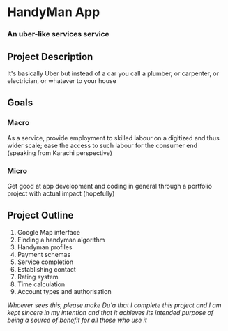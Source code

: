 # HandyMan App
### An uber-like services service

## Project Description
It's basically Uber but instead of a car you call a plumber, or carpenter, or electrician, or whatever to your house

## Goals
### Macro
As a service, provide employment to skilled labour on a digitized and thus wider scale; ease the access to such labour for the consumer end (speaking from Karachi perspective)
### Micro
Get good at app development and coding in general through a portfolio project with actual impact (hopefully)

## Project Outline
1. Google Map interface
2. Finding a handyman algorithm
3. Handyman profiles
4. Payment schemas
5. Service completion
6. Establishing contact
7. Rating system
8. Time calculation
9. Account types and authorisation

*Whoever sees this, please make Du'a that I complete this project and I am kept sincere in my intention and that it achieves its intended purpose of being a source of benefit for all those who use it*
